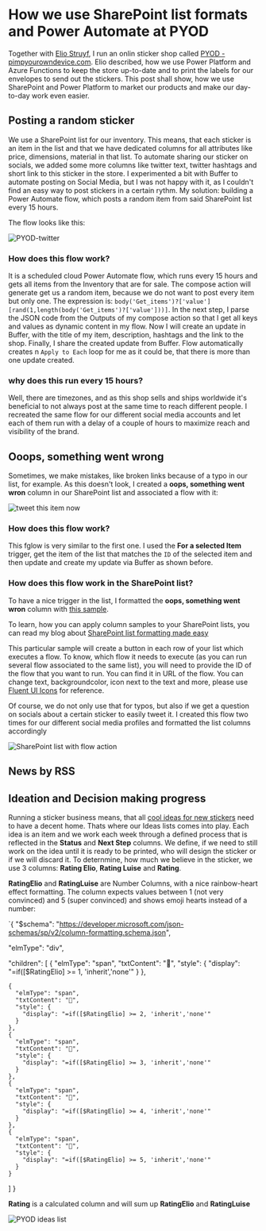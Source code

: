 # How we use SharePoint list formats and Power Automate at PYOD

Together with [Elio Struyf](https://www.eliostruyf.com), I run an onlin sticker shop called [PYOD - pimpyourowndevice.com](https://pyod.shop). Elio described, how we use Power Platform and Azure Functions to keep the store up-to-date and to print the labels for our envelopes to send out the stickers. This post shall show, how we use SharePoint and Power Platform to market our products and make our day-to-day work even easier. 

## Posting a random sticker

We use a SharePoint list for our inventory. This means, that each sticker is an item in the list and that we have dedicated columns for all attributes like price, dimensions, material in that list. To automate sharing our sticker on socials, we added some more columns like twitter text, twitter hashtags and short link to this sticker in the store. I experimented a bit with Buffer to automate posting on Social Media, but I was not happy with it, as I couldn't find an easy way to post stickers in a certain rythm. My solution: building a Power Automate flow, which posts a random item from said SharePoint list every 15 hours. 

The flow looks like this: 

![PYOD-twitter](https://github.com/LuiseFreese/blog/blob/main/media/pyod-twitter-flow-full.png)

### How does this flow work? 

It is a scheduled cloud Power Automate flow, which runs every 15 hours and gets all items from the Inventory that are for sale. The compose action will generate get us a random item, because we do not want to post every item but only one. The expression is: `body('Get_items')?['value'][rand(1,length(body('Get_items')?['value']))]`. In the next step, I parse the JSON code from the Outputs of my compose action so that I get all keys and values as dynamic content in my flow. Now I will create an update in Buffer, with the title of my item, description, hashtags and the link to the shop. Finally, I share the created update from Buffer. Flow automatically creates n `Apply to Each` loop for me as it could be, that there is more than one update created. 

### why does this run every 15 hours? 

Well, there are timezones, and as this shop sells and ships worldwide it's beneficial to not always post at the same time to reach different people. I recreated the same flow for our different social media accounts and let each of them run with a delay of a couple of hours to maximize reach and visibility of the brand. 

## Ooops, something went wrong

Sometimes, we make mistakes, like broken links because of a typo in our list, for example. As this doesn't look, I created a **oops, something went wron** column in our SharePoint list and associated a flow with it: 

![tweet this item now](https://github.com/LuiseFreese/blog/blob/main/media/pyod-twitter-now.png)


### How does this flow work?

This fglow is very similar to the first one. I used the **For a selected Item** trigger, get the item of the list that matches the `ID` of the selected item and then update and create my update via Buffer as shown before. 

### How does this flow work in the SharePoint list?

To have a nice trigger in the list, I formatted the **oops, something went wron** column with [this sample](https://github.com/pnp/sp-dev-list-formatting/blob/master/column-samples/generic-start-flow/start-flow-button.json). 

To learn, how you can apply column samples to your SharePoint lists, you can read my blog about [SharePoint list formatting made easy](https://m365princess.com/sharepoint-list-formatting-made-easy/)

This particular sample will create a button in each row of your list which executes a flow. To know, which flow it needs to execute (as you can run several flow associated to the same list), you will need to provide the ID of the flow that you want to run. You can find it in URL of the flow. You can change text, backgroundcolor, icon next to the text and more, please use [Fluent UI Icons](https://developer.microsoft.com/en-us/fluentui#/styles/web/icons) for reference. 

Of course, we do not only use that for typos, but also if we get a question on socials about a certain sticker to easily tweet it. I created this flow two times for our different social media profiles and formatted the list columns accordingly

![SharePoint list with flow action](https://github.com/LuiseFreese/blog/blob/main/media/pyod-twitter-list.png)

## News by RSS

## Ideation and Decision making progress

Running a sticker business means, that all [cool ideas for new stickers](https://pimpyourowndevice.com/news/2021/01/how-we-started-pixelart-stickers/) need to have a decent home. Thats where our Ideas lists comes into play. Each idea is an item and we work each week through a defined process that is reflected in the **Status** and **Next Step** columns. We define, if we need to still work on the idea until it is ready to be printed, who will design the sticker or if we will discard it. To deternmine, how much we believe in the sticker, we use 3 columns: **Rating Elio**, **Rating Luise** and **Rating**. 

**RatingElio** and **RatingLuise** are Number Columns, with a nice rainbow-heart effect formatting. The column expects values between 1 (not very convinced) and 5 (super convinced) and shows emoji hearts instead of a number:

`{
  "$schema": "https://developer.microsoft.com/json-schemas/sp/v2/column-formatting.schema.json",
  
  "elmType": "div",
  
  "children": [
    {
      "elmType": "span",
      "txtContent": "💛",
      "style": {
        "display": "=if([$RatingElio] >= 1, 'inherit','none'"
      }
    },
    
    {
      "elmType": "span",
      "txtContent": "🧡",
      "style": {
        "display": "=if([$RatingElio] >= 2, 'inherit','none'"
      }
    },
    {
      "elmType": "span",
      "txtContent": "💖",
      "style": {
        "display": "=if([$RatingElio] >= 3, 'inherit','none'"
      }
    },
    {
      "elmType": "span",
      "txtContent": "💜",
      "style": {
        "display": "=if([$RatingElio] >= 4, 'inherit','none'"
      }
    },
    {
      "elmType": "span",
      "txtContent": "💙",
      "style": {
        "display": "=if([$RatingElio] >= 5, 'inherit','none'"
      }
    }
  ]
}

**Rating** is a calculated column and will sum up **RatingElio** and **RatingLuise**
    
![PYOD ideas list](https://github.com/LuiseFreese/blog/blob/main/media/pyod-ideas-list-format.png)


